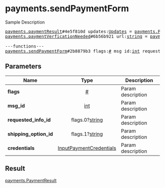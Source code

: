# payments.sendPaymentForm

Sample Description

<pre>
<a href="../constructor/payments.paymentResult">payments.paymentResult</a>#4e5f810d updates:<a href="../type/Updates.md">Updates</a> = <a href="../type/payments.PaymentResult.md">payments.PaymentResult</a>;
<a href="../constructor/payments.paymentVerficationNeeded">payments.paymentVerficationNeeded</a>#6b56b921 url:<a href="../type/string.md">string</a> = <a href="../type/payments.PaymentResult.md">payments.PaymentResult</a>;

---functions---
<a href="../method/payments.sendPaymentForm.md">payments.sendPaymentForm</a>#2b8879b3 flags:<a href="../type/#.md">#</a> msg_id:<a href="../type/int.md">int</a> requested_info_id:flags.0?<a href="../type/string.md">string</a> shipping_option_id:flags.1?<a href="../type/string.md">string</a> credentials:<a href="../type/InputPaymentCredentials.md">InputPaymentCredentials</a> = <a href="../type/payments.PaymentResult.md">payments.PaymentResult</a>;</pre>
## Parameters

| Name | Type | Description |
|------|:----:|-------------|
| **flags** | <a href="../type/#.md">#</a> | Param description |
| **msg_id** | <a href="../type/int.md">int</a> | Param description |
| **requested_info_id** | flags.0?<a href="../type/string.md">string</a> | Param description |
| **shipping_option_id** | flags.1?<a href="../type/string.md">string</a> | Param description |
| **credentials** | <a href="../type/InputPaymentCredentials.md">InputPaymentCredentials</a> | Param description |

## Result

<a href="../type/payments.PaymentResult.md">payments.PaymentResult</a>

